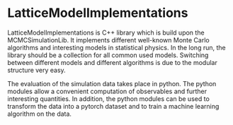 LatticeModelImplementations
=================

LatticeModelImplementations is C++ library which is build upon the MCMCSimulationLib. It implements different well-known Monte Carlo algorithms and interesting models in statistical physics. In the long run, the library should be a collection for all common used models. Switching between different models and different algorithms is due to the modular structure very easy.

The evaluation of the simulation data takes place in python. The python modules allow a convenient computation of observables and further interesting quantities. In addition, the python modules can be used to transform the data into a pytorch dataset and to train a machine learning algorithm on the data.